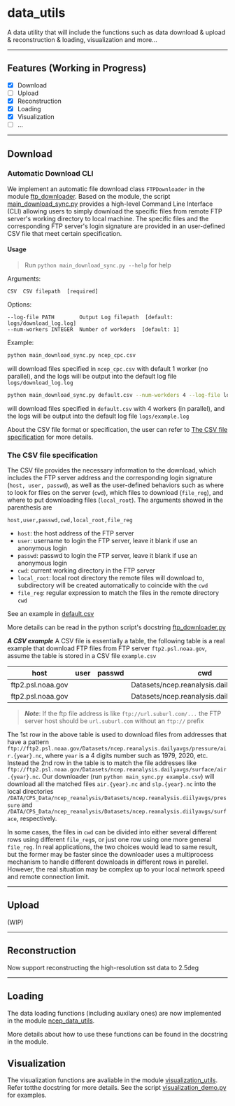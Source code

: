 # data_utils
A data utility that will include the functions such as data download & upload & reconstruction & loading, visualization and more...

---
## Features (Working in Progress)

- [x] Download
- [ ] Upload
- [x] Reconstruction
- [x] Loading
- [x] Visualization
- [ ] ...

---
## Download

### Automatic Download CLI
We implement an automatic file download class `FTPDownloader` in the module [ftp_downloader](ftp_downloader.py). Based on the module, the script [main_download_sync.py](main_download_sync.py) provides a high-level Command Line Interface (CLI) allowing users to simply download the specific files from remote FTP server's working directory to local machine. The specific files and the corresponding FTP server's login signature are provided in an user-defined CSV file that meet certain specification.

#### Usage
> Run `python main_download_sync.py --help` for help 

Arguments:

    CSV  CSV filepath  [required]

Options:

    --log-file PATH        Output Log filepath  [default: logs/download_log.log]
    --num-workers INTEGER  Number of workders  [default: 1]

Example:

```bash
python main_download_sync.py ncep_cpc.csv 
```
will download files specified in `ncep_cpc.csv` with default 1 worker (no parallel), and the logs will be output into the default log file `logs/download_log.log`
```bash
python main_download_sync.py default.csv --num-workders 4 --log-file logs/example.log
```
will download files specified in `default.csv` with 4 workers (in parallel), and the logs will be output into the default log file `logs/example.log`

About the CSV file format or specification, the user can refer to [The CSV file specification](#csv) for more details. 


### The CSV file specification <a name="csv"></a>
The CSV file provides the necessary information to the download, which includes the FTP server address and the corresponding login signature (`host, user, passwd`), as well as the user-defined behaviors such as where to look for files on the server (`cwd`), which files to download (`file_reg`), and where to put downloading files (`local_root`). The arguments showed in the parenthesis are

```
host,user,passwd,cwd,local_root,file_reg 
```

- `host`: the host address of the FTP server
- `user`: username to login the FTP server, leave it blank if use an anonymous login
- `passwd`: passwd to login the FTP server, leave it blank if use an anonymous login
- `cwd`: current working directory in the FTP server
- `local_root`: local root directory the remote files will download to, subdirectory will be created automatically to coincide with the `cwd`
- `file_reg`: regular expression to match the files in the remote directory `cwd`

See an example in [default.csv](default.csv)

More details can be read in the python script's docstring
[ftp_downloader.py](ftp_downloader.py)

***A CSV example***
A CSV file is essentially a table, the following table is a real example that download FTP files from FTP server `ftp2.psl.noaa.gov`, assume the table is stored in a CSV file `example.csv`

| host              | user | passwd | cwd                                         | local_root                     | file_reg         |
| ----------------- | ---- | ------ | ------------------------------------------- | ------------------------------ | ---------------- |
| ftp2.psl.noaa.gov |      |        | Datasets/ncep.reanalysis.dailyavgs/pressure | /DATA/CPS_Data/ncep_reanalysis | ^air\.\d{4}\.nc$ |
| ftp2.psl.noaa.gov |      |        | Datasets/ncep.reanalysis.dailyavgs/surface  | /DATA/CPS_Data/ncep_reanalysis | ^slp\.\d{4}\.nc$ |

> **_Note_**: If the ftp file address is like `ftp://url.suburl.com/...` the FTP server host should be `url.suburl.com` without an `ftp://` prefix 

The 1st row in the above table is used to download files from addresses that have a pattern `ftp://ftp2.psl.noaa.gov/Datasets/ncep.reanalysis.dailyavgs/pressure/air.{year}.nc`, where `year` is a 4 digits number such as 1979, 2020, etc. Instead the 2nd row in the table is to match the file addresses like `ftp://ftp2.psl.noaa.gov/Datasets/ncep.reanalysis.dailyavgs/surface/air.{year}.nc`. Our downloader (run `python main_sync.py example.csv`) will download all the matched files `air.{year}.nc` and `slp.{year}.nc` into the local directories `/DATA/CPS_Data/ncep_reanalysis/Datasets/ncep.reanalysis.diilyavgs/pressure` and `/DATA/CPS_Data/ncep_reanalysis/Datasets/ncep.reanalysis.diilyavgs/surface`, respectively.

In some cases, the files in `cwd` can be divided into either several different rows using different `file_reg`s, or just one row using one more general `file_reg`. In real applications, the two choices would lead to same result, but the former may be faster since the downloader uses a multiprocess mechanism to handle different downloads in different rows in parellel. However, the real situation may be complex up to your local network speed and remote connection limit. 

---
## Upload
(WIP)

---
## Reconstruction
Now support reconstructing the high-resolution sst data to 2.5deg

---
## Loading
The data loading functions (including auxilary ones) are now implemented in the module [ncep_data_utils](ncep_data_utils.py). 

More details about how to use these functions can be found in the docstring in the module.

## Visualization
The visualization functions are avaliable in the module [visualization_utils](visualization_utils.py). Refer totthe docstring for more details. See the script [visualization_demo.py](visualization_demo.py) for examples.
